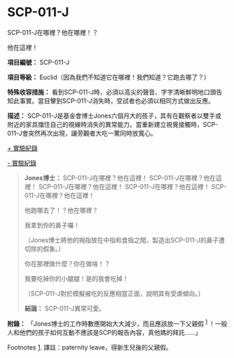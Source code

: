 # SCP-011-J
                        




SCP-011-J在哪裡？他在哪裡！？





他在這裡！



**項目編號：** SCP-011-J

**項目等級：** Euclid（因為我們不知道它在哪裡！我們知道？它跑去哪了？）

**特殊收容措施：** 看到SCP-011-J時，必須以高尖的聲音、字字清晰鮮明地口頭告知此事實。當目擊到SCP-011-J消失時，受試者也必須以相同方式做出反應。

**描述：** SCP-011-J是基金會博士Jones六個月大的孩子，其有在觀察者以雙手或附近的家具擋住自己的視線時消失的異常能力。當重新建立視覺接觸時，SCP-011-J會突然再次出現，讓旁觀者大吃一驚同時放寬心。


<a shape='rect' class='collapsible-block-link' href='javascript:;'>+&#160;&#23526;&#39511;&#32000;&#37636;</a>

<a shape='rect' class='collapsible-block-link' href='javascript:;'>-&#160;&#23526;&#39511;&#32000;&#37636;</a>


> **Jones博士：** SCP-011-J在哪裡？他在這裡！
SCP-011-J在哪裡？他在這裡！
SCP-011-J在哪裡？他在這裡！
SCP-011-J在哪裡？他在這裡！
SCP-011-J在哪裡？他在這裡！
> 
> 他跑哪去了！？他在哪裡？
> 
> 我拿到你的鼻子囉！
> 
> （Jones博士將他的拇指放在中指和食指之間，製造出SCP-011-J的鼻子遭切除的假象。）
> 
> 你在那裡做什麼？你在做啥！？
> 
> 我要吃掉你的小腿腿！是的我會吃掉！
> 
> （SCP-011-J對於模擬被吃的反應相當正面，說明其有受虐傾向。）
> 
> **結論：** SCP-011-J異常可愛。
> 





**附錄：** 「Jones博士的工作時數應開始大大減少，而且應該放一下父親假<sup class='footnoteref'>
 <a shape='rect' class='footnoteref' id='footnoteref-1' href='javascript:;' onclick='WIKIDOT.page.utils.scrollToReference(&apos;footnote-1&apos;)'>1</a>
</sup>！一般人和他們的孩子如何互動不應該是SCP的報告內容，真他媽的拜託……」

Footnotes
<a shape='rect' href='javascript:;' onclick='WIKIDOT.page.utils.scrollToReference(&apos;footnoteref-1&apos;)'>1</a>. 譯註：paternity leave，得新生兒後的父親假。


                    